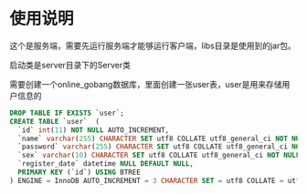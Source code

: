 # 使用说明

这个是服务端，需要先运行服务端才能够运行客户端，libs目录是使用到的jar包。

启动类是server目录下的Server类

需要创建一个online_gobang数据库，里面创建一张user表，user是用来存储用户信息的

```sql
DROP TABLE IF EXISTS `user`;
CREATE TABLE `user`  (
  `id` int(11) NOT NULL AUTO_INCREMENT,
  `name` varchar(255) CHARACTER SET utf8 COLLATE utf8_general_ci NOT NULL,
  `password` varchar(255) CHARACTER SET utf8 COLLATE utf8_general_ci NOT NULL,
  `sex` varchar(10) CHARACTER SET utf8 COLLATE utf8_general_ci NOT NULL,
  `register_date` datetime NULL DEFAULT NULL,
  PRIMARY KEY (`id`) USING BTREE
) ENGINE = InnoDB AUTO_INCREMENT = 3 CHARACTER SET = utf8 COLLATE = utf8_general_ci ROW_FORMAT = Dynamic;
```
